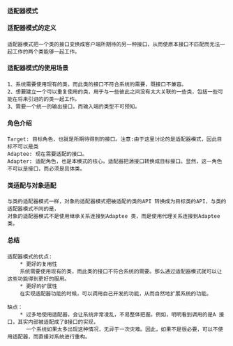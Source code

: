 #### 适配器模式
 
#### 适配器模式的定义
    适配器模式把一个类的接口变换成客户端所期待的另一种接口，从而使原本接口不匹配而无法一起工作的两个类能够一起工作。
   
#### 适配器模式的使用场景
    1、系统需要使用现有的类，而此类的接口不符合系统的需要，既接口不兼容。
    2、想要建立一个可以重复使用的类，用于与一些彼此之间没有太大关联的一些类，包括一些可能在将来引进的的类一起工作。
    3、需要一个统一的输出接口，而输入端的类型不可预知。
     
#### 角色介绍
    Target: 目标角色，也就是所期待得到的接口。注意:由于这里讨论的是适配器模式，因此目标不可以是类
    Adaptee: 现在需要适配的接口。
    Adapter: 适配角色，也是本模式的核心。适配器把源接口转换成目标接口。显然，这一角色不可以是接口，而必须是具体类。
    
    
####  类适配与对象适配
    与类的适配器模式一样，对象的适配器模式把被适配的类的API 转换成为目标类的API，与类的适配器模式不同的是，
    对象的适配器模式不是使用继承关系连接到Adaptee 类，而是使用代理关系连接到Adaptee类。
    
#### 总结
    适配器模式的优点:
        * 更好的复用性
        系统需要使用现有的类，而此类的接口不符合系统的需要。那么通过适配器模式就可以让这些功能得到更好的服用。
        * 更好的扩展性
        在实现适配器功能的时候，可以调用自己开发的功能，从而自然地扩展系统的功能。
      
    缺点：
        * 过多地使用适配器，会让系统非常凌乱，不易整体把握。例如，明明看到调用的是A 接口，其实内部被适配成了B接口的实现，
          一个系统如果太多出现这种情况，无异于一次灾难。因此，如果不是很必要，可以不使用适配器，而直接对系统进行重构。